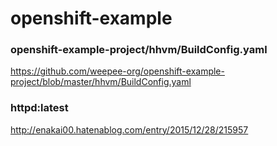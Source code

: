 # openshift-example

###  openshift-example-project/hhvm/BuildConfig.yaml
https://github.com/weepee-org/openshift-example-project/blob/master/hhvm/BuildConfig.yaml


### httpd:latest
http://enakai00.hatenablog.com/entry/2015/12/28/215957



